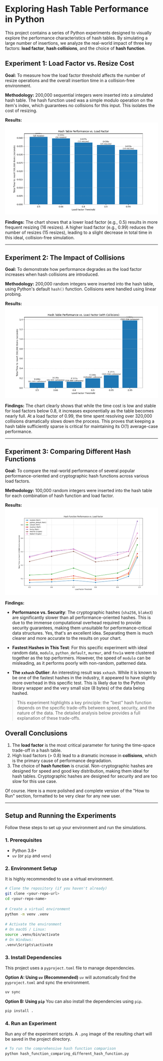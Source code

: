 # Exploring Hash Table Performance in Python

This project contains a series of Python experiments designed to visually explore the performance characteristics of hash tables. By simulating a large number of insertions, we analyze the real-world impact of three key factors: **load factor**, **hash collisions**, and the choice of **hash function**.

## Experiment 1: Load Factor vs. Resize Cost

**Goal:** To measure how the load factor threshold affects the number of resize operations and the overall insertion time in a collision-free environment.

**Methodology:** 200,000 sequential integers were inserted into a simulated hash table. The hash function used was a simple modulo operation on the item's index, which guarantees no collisions for this input. This isolates the cost of resizing.

**Results:**
![Load Factor vs. Resize Cost](load_factor_experiment.png)

**Findings:** The chart shows that a lower load factor (e.g., 0.5) results in more frequent resizing (16 resizes). A higher load factor (e.g., 0.99) reduces the number of resizes (15 resizes), leading to a slight decrease in total time in this ideal, collision-free simulation.

---

## Experiment 2: The Impact of Collisions

**Goal:** To demonstrate how performance degrades as the load factor increases when hash collisions are introduced.

**Methodology:** 200,000 random integers were inserted into the hash table, using Python's default `hash()` function. Collisions were handled using linear probing.

**Results:**
![Load Factor with Collisions](load_factor_experiment_with_collisions.png)

**Findings:** The chart clearly shows that while the time cost is low and stable for load factors below 0.8, it increases exponentially as the table becomes nearly full. At a load factor of 0.99, the time spent resolving over 320,000 collisions dramatically slows down the process. This proves that keeping a hash table sufficiently sparse is critical for maintaining its O(1) average-case performance.

---

## Experiment 3: Comparing Different Hash Functions

**Goal:** To compare the real-world performance of several popular performance-oriented and cryptographic hash functions across various load factors.

**Methodology:** 100,000 random integers were inserted into the hash table for each combination of hash function and load factor.

**Results:**
![Hash Function Comparison](final_hash_comparison.png)

**Findings:**
* **Performance vs. Security**: The cryptographic hashes (`sha256`, `blake3`) are significantly slower than all performance-oriented hashes. This is due to the immense computational overhead required to provide security guarantees, making them unsuitable for performance-critical data structures.
Yes, that's an excellent idea. Separating them is much clearer and more accurate to the results on your chart.

* **Fastest Hashes in This Test**: For this specific experiment with ideal random data, `modulo`, `python_default`, `murmur`, and `fnv1a` were clustered together as the top performers. However, the speed of `modulo` can be misleading, as it performs poorly with non-random, patterned data.

* **The `xxhash` Outlier**: An interesting result was `xxhash`. While it is known to be one of the fastest hashes in the industry, it appeared to have slightly more overhead in this specific test. This is likely due to the Python library wrapper and the very small size (8 bytes) of the data being hashed.

> This experiment highlights a key principle: the "best" hash function depends on the specific trade-offs between speed, security, and the nature of the data. The detailed analysis below provides a full explanation of these trade-offs.



## Overall Conclusions

1.  The **load factor** is the most critical parameter for tuning the time-space trade-off in a hash table.
2.  High load factors (> 0.8) lead to a dramatic increase in **collisions**, which is the primary cause of performance degradation.
3.  The choice of **hash function** is crucial. Non-cryptographic hashes are designed for speed and good key distribution, making them ideal for hash tables. Cryptographic hashes are designed for security and are too slow for this use case.

Of course. Here is a more polished and complete version of the "How to Run" section, formatted to be very clear for any new user.

-----

## Setup and Running the Experiments

Follow these steps to set up your environment and run the simulations.

### 1\. Prerequisites

  * Python 3.8+
  * `uv` (or `pip` and `venv`)

### 2\. Environment Setup

It is highly recommended to use a virtual environment.

```bash
# Clone the repository (if you haven't already)
git clone <your-repo-url>
cd <your-repo-name>

# Create a virtual environment
python -m venv .venv

# Activate the environment
# On macOS / Linux:
source .venv/bin/activate
# On Windows:
.venv\Scripts\activate
```

### 3\. Install Dependencies

This project uses a `pyproject.toml` file to manage dependencies.

**Option A: Using `uv` (Recommended)**
`uv` will automatically find the `pyproject.toml` and sync the environment.

```bash
uv sync
```

**Option B: Using `pip`**
You can also install the dependencies using `pip`.

```bash
pip install .
```

### 4\. Run an Experiment

Run any of the experiment scripts. A `.png` image of the resulting chart will be saved in the project directory.

```bash
# To run the comprehensive hash function comparison
python hash_function_comparing_different_hash_function.py
```